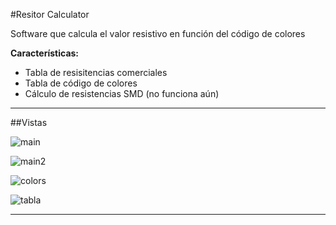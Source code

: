 #Resitor Calculator

Software que calcula el valor resistivo en función del código de colores

**Características:**
- Tabla de resisitencias comerciales
- Tabla de código de colores
- Cálculo de resistencias SMD (no funciona aún)

_______________________________________________________

##Vistas

![main](https://raw.githubusercontent.com/jalmx89/Store-Components/master/Imags/main.png)

![main2](https://raw.githubusercontent.com/jalmx89/Store-Components/master/Imags/main_view.png)

![colors](https://raw.githubusercontent.com/jalmx89/Store-Components/master/Imags/list.png)

![tabla](https://raw.githubusercontent.com/jalmx89/Store-Components/master/Imags/add.png)

_______________________________________________________

